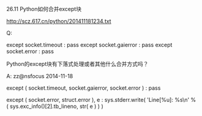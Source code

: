 26.11 Python如何合并except块

http://scz.617.cn/python/201411181234.txt

Q:

except socket.timeout :
    pass
except socket.gaierror :
    pass
except socket.error :
    pass

Python的except块有下落式处理或者其他什么合并方式吗？

A: zz@nsfocus 2014-11-18

except ( socket.timeout, socket.gaierror, socket.error ) :
    pass

except ( socket.error, struct.error ), e :
    sys.stderr.write( 'Line[%u]: %s\n' % ( sys.exc_info()[2].tb_lineno, str( e ) ) )

